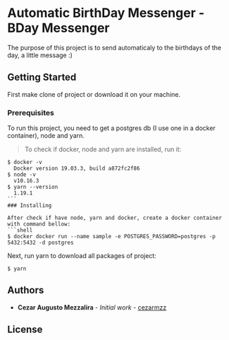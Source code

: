 # Automatic BirthDay Messenger - BDay Messenger

The purpose of this project is to send automaticaly to the birthdays of the day, a little message :)

## Getting Started

First make clone of project or download it on your machine.

### Prerequisites

To run this project, you need to get a postgres db (I use one in a docker container), node and yarn.

> To check if docker, node and yarn are installed, run it:

````shell
$ docker -v
  Docker version 19.03.3, build a872fc2f86
$ node -v
  v10.16.3
$ yarn --version
  1.19.1
```
### Installing

After check if have node, yarn and docker, create a docker container with command bellow:
```shell
$ docker docker run --name sample -e POSTGRES_PASSWORD=postgres -p 5432:5432 -d postgres
````

Next, run yarn to download all packages of project:

```shell
$ yarn
```

## Authors

- **Cezar Augusto Mezzalira** - _Initial work_ - [cezarmzz](https://github.com/cezarmzz)

## License
